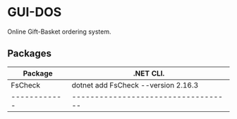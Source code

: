 # GUI-DOS
Online Gift-Basket ordering system.

## Packages
|Package     |.NET CLI.                          |
|------------|-----------------------------------|
|FsCheck     |dotnet add FsCheck --version 2.16.3|
|------------|-----------------------------------|
